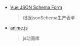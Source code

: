 * [Vue JSON Schema Form](https://github.com/lljj-x/vue-json-schema-form)
     > 根据jsonSchema生产表单

* [anime.js](https://github.com/juliangarnier/anime/)
    > js动画库
